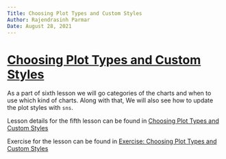 ```yaml
---
Title: Choosing Plot Types and Custom Styles
Author: Rajendrasinh Parmar
Date: August 28, 2021
---
```


# [Choosing Plot Types and Custom Styles](./choosing-plot-types-and-custom-styles.ipynb)

As a part of sixth lesson we will go categories of the charts and when to use which kind of charts.
Along with that, We will also see how to update the plot styles with `sns`.

Lesson details for the fifth lesson can be found in [Choosing Plot Types and Custom Styles](./choosing-plot-types-and-custom-styles.ipynb)

Exercise for the lesson can be found in [Exercise: Choosing Plot Types and Custom Styles](./exercise-choosing-plot-types-and-custom-styles.ipynb)